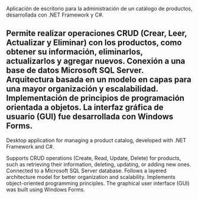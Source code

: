 Aplicación de escritorio para la administración de un catálogo de productos, desarrollada con .NET Framework y C#.

Permite realizar operaciones CRUD (Crear, Leer, Actualizar y Eliminar) con los productos, como obtener su información, eliminarlos, actualizarlos y agregar nuevos.
Conexión a una base de datos Microsoft SQL Server.
Arquitectura basada en un modelo en capas para una mayor organización y escalabilidad.
Implementación de principios de programación orientada a objetos.
La interfaz gráfica de usuario (GUI) fue desarrollada con Windows Forms.
----------------------------------------------------------------------------------------------------------------------------------------------------------------------
Desktop application for managing a product catalog, developed with .NET Framework and C#.

Supports CRUD operations (Create, Read, Update, Delete) for products, such as retrieving their information, deleting, updating, or adding new ones.
Connected to a Microsoft SQL Server database.
Follows a layered architecture model for better organization and scalability.
Implements object-oriented programming principles.
The graphical user interface (GUI) was built using Windows Forms.
